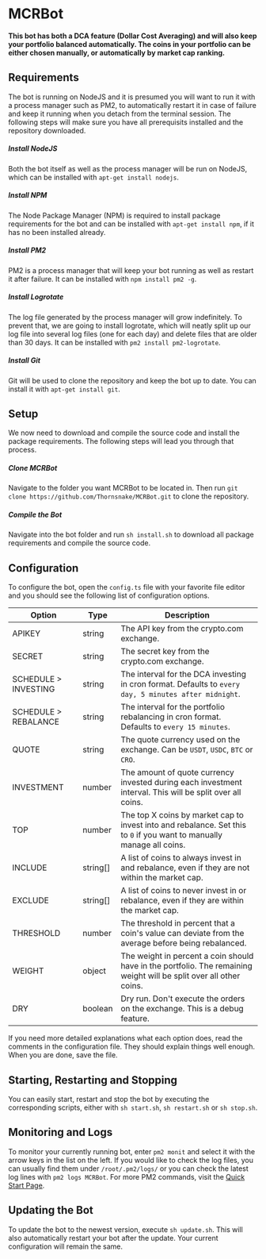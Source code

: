 # MCRBot
**This bot has both a DCA feature (Dollar Cost Averaging) and will also keep your portfolio balanced automatically. The coins in your portfolio can be either chosen manually, or automatically by market cap ranking.**

## Requirements
The bot is running on NodeJS and it is presumed you will want to run it with a process manager such as PM2, to automatically restart it in case of failure and keep it running when you detach from the terminal session. The following steps will make sure you have all prerequisits installed and the repository downloaded.
##### Install NodeJS
Both the bot itself as well as the process manager will be run on NodeJS, which can be installed with `apt-get install nodejs`.
##### Install NPM
The Node Package Manager (NPM) is required to install package requirements for the bot and can be installed with `apt-get install npm`, if it has no been installed already.
##### Install PM2
PM2 is a process manager that will keep your bot running as well as restart it after failure. It can be installed with `npm install pm2 -g`.
##### Install Logrotate
The log file generated by the process manager will grow indefinitely. To prevent that, we are going to install logrotate, which will neatly split up our log file into several log files (one for each day) and delete files that are older than 30 days. It can be installed with `pm2 install pm2-logrotate`.
##### Install Git
Git will be used to clone the repository and keep the bot up to date. You can install it with `apt-get install git`.

## Setup
We now need to download and compile the source code and install the package requirements. The following steps will lead you through that process.
##### Clone MCRBot
Navigate to the folder you want MCRBot to be located in. Then run `git clone https://github.com/Thornsnake/MCRBot.git` to clone the repository.
##### Compile the Bot
Navigate into the bot folder and run `sh install.sh` to download all package requirements and compile the source code.

## Configuration
To configure the bot, open the `config.ts` file with your favorite file editor and you should see the following list of configuration options.

| Option               | Type     | Description
| -------------------- | -------- | ---
| APIKEY               | string   | The API key from the crypto.com exchange.
| SECRET               | string   | The secret key from the crypto.com exchange.
| SCHEDULE > INVESTING | string   | The interval for the DCA investing in cron format. Defaults to `every day, 5 minutes after midnight`.
| SCHEDULE > REBALANCE | string   | The interval for the portfolio rebalancing in cron format. Defaults to `every 15 minutes`.
| QUOTE                | string   | The quote currency used on the exchange. Can be `USDT`, `USDC`, `BTC` or `CRO`.
| INVESTMENT           | number   | The amount of quote currency invested during each investment interval. This will be split over all coins.
| TOP                  | number   | The top X coins by market cap to invest into and rebalance. Set this to `0` if you want to manually manage all coins.
| INCLUDE              | string[] | A list of coins to always invest in and rebalance, even if they are not within the market cap.
| EXCLUDE              | string[] | A list of coins to never invest in or rebalance, even if they are within the market cap.
| THRESHOLD            | number   | The threshold in percent that a coin's value can deviate from the average before being rebalanced.
| WEIGHT               | object   | The weight in percent a coin should have in the portfolio. The remaining weight will be split over all other coins.
| DRY                  | boolean  | Dry run. Don't execute the orders on the exchange. This is a debug feature.

If you need more detailed explanations what each option does, read the comments in the configuration file. They should explain things well enough. When you are done, save the file.

## Starting, Restarting and Stopping
You can easily start, restart and stop the bot by executing the corresponding scripts, either with `sh start.sh`, `sh restart.sh` or `sh stop.sh`.

## Monitoring and Logs
To monitor your currently running bot, enter `pm2 monit` and select it with the arrow keys in the list on the left.
If you would like to check the log files, you can usually find them under `/root/.pm2/logs/` or you can check the latest log lines with `pm2 logs MCRBot`. For more PM2 commands, visit the [Quick Start Page](https://pm2.keymetrics.io/docs/usage/quick-start/).

## Updating the Bot
To update the bot to the newest version, execute `sh update.sh`. This will also automatically restart your bot after the update. Your current configuration will remain the same.
